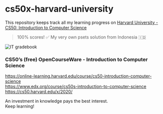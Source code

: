 # cs50x-harvard-university
This repository keeps track all my learning progress on [Harvard University - CS50: Introduction to Computer Science](https://online-learning.harvard.edu/course/cs50-introduction-computer-science)
> 100% scores! ✅ My very own psets solution from Indonesia 🇮🇩

![IT gradebook](https://user-images.githubusercontent.com/29120359/82728794-e089e500-9d1c-11ea-89fd-fe4f11533685.png)

### CS50’s (free) OpenCourseWare - Introduction to Computer Science
https://online-learning.harvard.edu/course/cs50-introduction-computer-science \
https://www.edx.org/course/cs50s-introduction-to-computer-science \
https://cs50.harvard.edu/x/2020/

An investment in knowledge pays the best interest.\
Keep learning!



